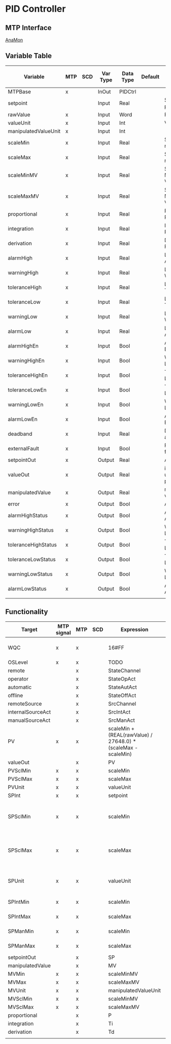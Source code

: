 # PID Controller

## MTP Interface

[AnaMon](./../MTP/PIDCtrl.md)

## Variable Table

| Variable             | MTP | SCD | Var Type | Data Type | Default | Description                        | SCD Name | SCD Terminal Name |
| -------------------- | --- | --- | -------- | --------- | ------- | ---------------------------------- | -------- | ----------------- |
| MTPBase              | x   |     | InOut    | PIDCtrl   |         |                                    |          |                   |
| setpoint             |     |     | Input    | Real      |         | Setpoint from program              |          |                   |
| rawValue             | x   |     | Input    | Word      |         | Raw Input Value                    |          |                   |
| valueUnit            | x   |     | Input    | Int       |         | Value Unit                         |          |                   |
| manipulatedValueUnit | x   |     | Input    | Int       |         |                                    |          |                   |
| scaleMin             | x   |     | Input    | Real      |         | Scale Min for read value           |          |                   |
| scaleMax             | x   |     | Input    | Real      |         | Scale Max for read value           |          |                   |
| scaleMinMV           | x   |     | Input    | Real      |         | Scale Min for Manipulated Value    |          |                   |
| scaleMaxMV           | x   |     | Input    | Real      |         | Scale Max for Manipulated Value    |          |                   |
| proportional         | x   |     | Input    | Real      |         | Proportional Parameter             |          |                   |
| integration          | x   |     | Input    | Real      |         | Integration Parameter in s         |          |                   |
| derivation           | x   |     | Input    | Real      |         | Derivation Parameter in s          |          |                   |
| alarmHigh            | x   |     | Input    | Real      |         | Limit Value for Alarm High         |          |                   |
| warningHigh          | x   |     | Input    | Real      |         | Limit Value for Warning High       |          |                   |
| toleranceHigh        | x   |     | Input    | Real      |         | Limit Value for Tolerance High     |          |                   |
| toleranceLow         | x   |     | Input    | Real      |         | Limit Value for Tolerance Low      |          |                   |
| warningLow           | x   |     | Input    | Real      |         | Limit Value for Warning Low        |          |                   |
| alarmLow             | x   |     | Input    | Real      |         | Limit Value for Alarm Low          |          |                   |
| alarmHighEn          | x   |     | Input    | Bool      |         | Alarm High Limit Enabled           |          |                   |
| warningHighEn        | x   |     | Input    | Bool      |         | Warning High Limit Enabled         |          |                   |
| toleranceHighEn      | x   |     | Input    | Bool      |         | Tolerance High Limit Enabled       |          |                   |
| toleranceLowEn       | x   |     | Input    | Bool      |         | Tolerance Low Limit Enabled        |          |                   |
| warningLowEn         | x   |     | Input    | Bool      |         | Warning Low Limit Enabled          |          |                   |
| alarmLowEn           | x   |     | Input    | Bool      |         | Alarm Low Limit Enabled            |          |                   |
| deadband             | x   |     | Input    | Real      |         | Deadband for alarms/warnings       |          |                   |
| externalFault        | x   |     | Input    | Bool      |         | Fault indication from outside      |          |                   |
| setpointOut          | x   |     | Output   | Real      |         | Active setpoint                    |          |                   |
| valueOut             | x   |     | Output   | Real      |         | input Value for use in the program |          |                   |
| manipulatedValue     | x   |     | Output   | Real      |         | manipulated value                  |          |                   |
| error                | x   |     | Output   | Bool      |         | Any error active                   |          |                   |
| alarmHighStatus      | x   |     | Output   | Bool      |         | Alarm High Limit Active            |          |                   |
| warningHighStatus    | x   |     | Output   | Bool      |         | Warning High Limit Active          |          |                   |
| toleranceHighStatus  | x   |     | Output   | Bool      |         | Tolerance High Limit Active        |          |                   |
| toleranceLowStatus   | x   |     | Output   | Bool      |         | Tolerance Low Limit Active         |          |                   |
| warningLowStatus     | x   |     | Output   | Bool      |         | Warning Low Limit Active           |          |                   |
| alarmLowStatus       | x   |     | Output   | Bool      |         | Alarm Low Limit Active             |          |                   |
|                      |     |     |          |           |         |                                    |          |                   |


## Functionality

| Target            | MTP signal | MTP | SCD | Expression                                                    | Comment                          |
| ----------------- | ---------- | --- | --- | ------------------------------------------------------------- | -------------------------------- |
| WQC               | x          | x   |     | 16#FF                                                         | no QC available (default)        |
| OSLevel           | x          | x   |     | TODO                                                          |                                  |
| remote            |            | x   |     | StateChannel                                                  |                                  |
| operator          |            | x   |     | StateOpAct                                                    |                                  |
| automatic         |            | x   |     | StateAutAct                                                   |                                  |
| offline           |            | x   |     | StateOffAct                                                   |                                  |
| remoteSource      |            | x   |     | SrcChannel                                                    |                                  |
| internalSourceAct |            | x   |     | SrcIntAct                                                     |                                  |
| manualSourceAct   |            | x   |     | SrcManAct                                                     |                                  |
| PV                | x          | x   |     | scaleMin + (REAL(rawValue) / 27648.0) * (scaleMax - scaleMin) |                                  |
| valueOut          |            | x   |     | PV                                                            |                                  |
| PVSclMin          | x          | x   |     | scaleMin                                                      |                                  |
| PVSclMax          | x          | x   |     | scaleMax                                                      |                                  |
| PVUnit            | x          | x   |     | valueUnit                                                     |                                  |
| SPInt             | x          | x   |     | setpoint                                                      |                                  |
| SPSclMin          | x          | x   |     | scaleMin                                                      | SP and PV should have same scale |
| SPSclMax          | x          | x   |     | scaleMax                                                      | SP and PV should have same scale |
| SPUnit            | x          | x   |     | valueUnit                                                     | SP and PV should have same unit  |
| SPIntMin          | x          | x   |     | scaleMin                                                      | no limits for now                |
| SPIntMax          | x          | x   |     | scaleMax                                                      | no limits for now                |
| SPManMin          | x          | x   |     | scaleMin                                                      | no limits for now                |
| SPManMax          | x          | x   |     | scaleMax                                                      | no limits for now                |
| setpointOut       |            | x   |     | SP                                                            |                                  |
| manipulatedValue  |            | x   |     | MV                                                            |                                  |
| MVMin             | x          | x   |     | scaleMinMV                                                    |                                  |
| MVMax             | x          | x   |     | scaleMaxMV                                                    |                                  |
| MVUnit            | x          | x   |     | manipulatedValueUnit                                          |                                  |
| MVSclMin          | x          | x   |     | scaleMinMV                                                    |                                  |
| MVSclMax          | x          | x   |     | scaleMaxMV                                                    |                                  |
| proportional      |            | x   |     | P                                                             |                                  |
| integration       |            | x   |     | Ti                                                            |                                  |
| derivation        |            | x   |     | Td                                                            |                                  |
|                   |            |     |     |                                                               |                                  |

